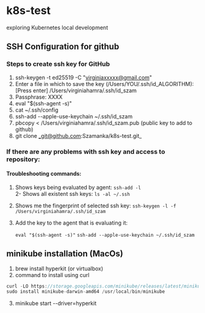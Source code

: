 # k8s-test
exploring Kubernetes local development

## SSH Configuration for github
### Steps to create ssh key for GitHub

1. ssh-keygen -t ed25519 -C "virginiaxxxxx@gmail.com"
2. Enter a file in which to save the key (/Users/YOU/.ssh/id_ALGORITHM): [Press enter]
/Users/virginiahamra/.ssh/id_szam
3. Passphrase: XXXX
4. eval "$(ssh-agent -s)"
5. cat ~/.ssh/config
6. ssh-add --apple-use-keychain ~/.ssh/id_szam
7. pbcopy < /Users/virginiahamra/.ssh/id_szam.pub (public key to add to github)
8. git clone _git@github.com:Szamanka/k8s-test.git_

### If there are any problems with ssh key and access to repository:

#### Troubleshooting commands:

1. Shows keys being evaluated by agent:
    `ssh-add -l`   
2- Shows all existent ssh keys:
    `ls -al ~/.ssh`
3. Shows me the fingerprint of selected ssh key:
`ssh-keygen -l -f /Users/virginiahamra/.ssh/id_szam`
4. Add the key to the agent that is evaluating it:

   `eval "$(ssh-agent -s)"`
   `ssh-add --apple-use-keychain ~/.ssh/id_szam`


## minikube installation (MacOs)
1. brew install hyperkit (or virtualbox)
2. command to install using curl

```js
curl -LO https://storage.googleapis.com/minikube/releases/latest/minikube-darwin-amd64
sudo install minikube-darwin-amd64 /usr/local/bin/minikube
```

3. minikube start --driver=hyperkit

